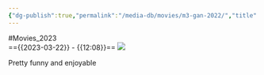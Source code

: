 ```yaml
---
{"dg-publish":true,"permalink":"/media-db/movies/m3-gan-2022/","title":"M3GAN","tags":["mediaDB/tv/movie"],"noteIcon":""}
---
```


#Movies_2023  
=={{2023-03-22}} - {{12:08}}==
<img src="https://m.media-amazon.com/images/M/MV5BMDk4MTdhYzEtODk3OS00ZDBjLWFhNTQtMDI2ODdjNzQzZTA3XkEyXkFqcGdeQXVyMjMxOTE0ODA@._V1_SX300.jpg">

Pretty funny and enjoyable